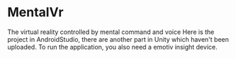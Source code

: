 # MentalVr
The virtual reality controlled by mental command and voice
Here is the project in AndroidStudio, there are another part in Unity which haven't been uploaded.
To run the application, you also need a emotiv insight device.
